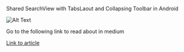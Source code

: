 Shared SearchView with TabsLaout and Collapsing Toolbar in Android

![Alt Text](https://media.giphy.com/media/fwWyC3BYLYFCbzZBIu/giphy.gif)



Go to the following link to read about in medium 

[Link to article](https://medium.com/@abubakr.jabbarov/shared-searchview-with-tabslaout-and-collapsing-toolbar-in-android-daa19ee0fd6a?sk=eac79a088844d40331ed6f66674f6d07)

